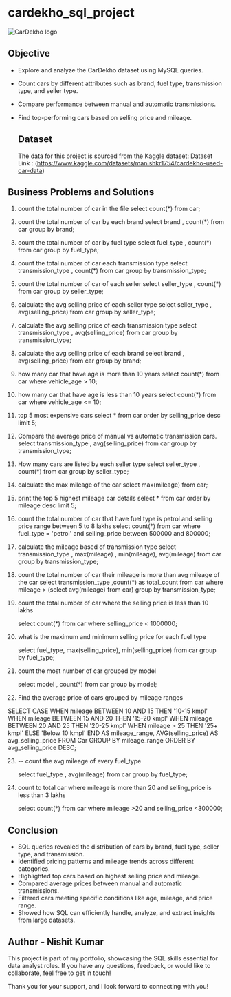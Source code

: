 # cardekho_sql_project

![CarDekho logo](https://github.com/yadavnishit/cardekho_sql_project/blob/main/cardekho.avif)

## Objective 
- Explore and analyze the CarDekho dataset using MySQL queries.
- Count cars by different attributes such as brand, fuel type, transmission type, and seller type.
- Compare performance between manual and automatic transmissions.
- Find top-performing cars based on selling price and mileage.

  ## Dataset
  The data for this project is sourced from the Kaggle dataset:
   Dataset Link : (https://www.kaggle.com/datasets/manishkr1754/cardekho-used-car-data)

## Business Problems and Solutions

1. count the total number of car in the file
   select count(*) from car;

2. count the total number of car by each brand
   select brand , count(*) from car
   group by brand;

3. count the total number of car by fuel type
   select fuel_type , count(*) from car
   group by fuel_type;

4. count the total number of car each transmission type
   select transmission_type , count(*) from car
   group by transmission_type;

5. count the total number of car of each seller
   select seller_type , count(*) from car
   group by seller_type;

6. calculate the avg selling price of each seller type
   select seller_type , avg(selling_price) from car
   group by seller_type;

7. calculate the avg selling price of each transmission type
   select transmission_type , avg(selling_price) from car
   group by transmission_type;

8. calculate the avg selling price of each brand
   select brand , avg(selling_price) from car
   group by brand;

9. how many car that have age is more than 10 years
    select count(*) from car
   where vehicle_age > 10;

10. how many car that have age is less than 10 years
    select count(*) from car
where vehicle_age <= 10;

11. top 5 most expensive cars
    select * from car
    order by selling_price desc
    limit 5;

12. Compare the average price of manual vs automatic transmission cars.
    select transmission_type , avg(selling_price) from car
    group by transmission_type;

13. How many cars are listed by each seller type
    select seller_type , count(*) from car
    group by seller_type;

14. calculate the max mileage of the car
    select max(mileage) from car;

15. print the top 5 highest mileage car details
    select * from car
    order by mileage desc
    limit 5;

16. count the total number of car that have fuel type is petrol and selling price range between 5 to 8 lakhs
    select count(*) from car
    where fuel_type = 'petrol' and  selling_price between 500000 and 800000;

17. calculate the mileage based of transmission type
    select transmission_type , max(mileage) , min(mileage), avg(mileage) from car
    group by transmission_type;

18. count the total number of car their mileage is more than avg mileage of the car
    select transmission_type ,count(*) as total_count from car
    where mileage > (select avg(mileage) from car)
    group by transmission_type;

19. count the total number of car where the selling price is less than 10 lakhs

    select count(*) from car
    where selling_price < 1000000;
    

20. what is the maximum and minimum selling price for each fuel type

    select fuel_type,  max(selling_price), min(selling_price) from car
    group by fuel_type;

21. count the most number of car grouped by model

    select model , count(*) from car
    group by model;

22. Find the average price of cars grouped by mileage ranges

  SELECT 
    CASE 
	      WHEN mileage BETWEEN 10 AND 15 THEN '10-15 kmpl'
		    WHEN mileage BETWEEN 15 AND 20 THEN '15-20 kmpl'
		    WHEN mileage BETWEEN 20 AND 25 THEN '20-25 kmpl'
		    WHEN mileage > 25 THEN '25+ kmpl'
		    ELSE 'Below 10 kmpl'
    END AS mileage_range,
  AVG(selling_price) AS avg_selling_price
  FROM Car
  GROUP BY mileage_range
  ORDER BY avg_selling_price DESC;

23. -- count the avg mileage of every fuel_type

      select fuel_type , avg(mileage) from car
      group by fuel_type;

24. count to total car where mileage is more than 20 and selling_price is less than 3 lakhs

    select count(*) from car
    where mileage >20 and selling_price <300000;


## Conclusion
- SQL queries revealed the distribution of cars by brand, fuel type, seller type, and transmission.
- Identified pricing patterns and mileage trends across different categories.
- Highlighted top cars based on highest selling price and mileage.
- Compared average prices between manual and automatic transmissions.
- Filtered cars meeting specific conditions like age, mileage, and price range.
- Showed how SQL can efficiently handle, analyze, and extract insights from large datasets.


## Author - Nishit Kumar
This project is part of my portfolio, showcasing the SQL skills essential for data analyst roles. If you have any questions, feedback, or would like to collaborate, feel free to get in touch!


Thank you for your support, and I look forward to connecting with you!



